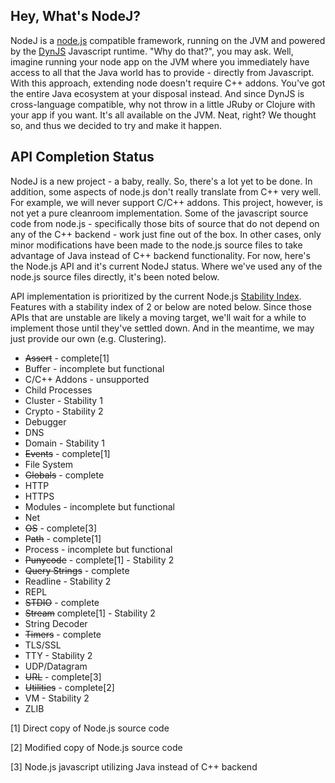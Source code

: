 ## Hey, What's NodeJ?

NodeJ is a [node.js](http://nodejs.org) compatible framework, running on the JVM and powered by the [DynJS](https://github.com/dynjs/dynjs) Javascript runtime. "Why do that?", you may ask. Well, imagine running your node app on the JVM where you immediately have access to all that the Java world has to provide - directly from Javascript. With this approach, extending node doesn't require C++ addons. You've got the entire Java ecosystem at your disposal instead. And since DynJS is cross-language compatible, why not throw in a little JRuby or Clojure with your app if you want. It's all available on the JVM. Neat, right? We thought so, and thus we decided to try and make it happen.

## API Completion Status

NodeJ is a new project - a baby, really. So, there's a lot yet to be done. In addition, some aspects of node.js don't really translate from C++ very well. For example, we will never support C/C++ addons. This project, however, is not yet a pure cleanroom implementation. Some of the javascript source code from node.js - specifically those bits of source that do not depend on any of the C++ backend - work just fine out of the box. In other cases, only minor modifications have been made to the node.js source files to take advantage of Java instead of C++ backend functionality. For now, here's the Node.js API and it's current NodeJ status. Where we've used any of the node.js source files directly, it's been noted below.

API implementation is prioritized by the current Node.js [Stability Index](http://nodejs.org/api/documentation.html#documentation_stability_index). Features with a stability index of 2 or below are noted below. Since those APIs that are unstable are likely a moving target, we'll wait for a while to implement those until they've settled down. And in the meantime, we may just provide our own (e.g. Clustering).

* <strike>Assert</strike> - complete[1]
* Buffer - incomplete but functional
* C/C++ Addons - unsupported
* Child Processes
* Cluster - Stability 1
* Crypto - Stability 2
* Debugger
* DNS
* Domain - Stability 1
* <strike>Events</strike> - complete[1]
* File System
* <strike>Globals</strike> - complete
* HTTP
* HTTPS
* Modules - incomplete but functional
* Net
* <strike>OS</strike> - complete[3]
* <strike>Path</strike> - complete[1]
* Process - incomplete but functional
* <strike>Punycode</strike> - complete[1] - Stability 2
* <strike>Query Strings</strike> - complete
* Readline - Stability 2
* REPL
* <strike>STDIO</strike> - complete
* <strike>Stream</strike> complete[1] - Stability 2
* String Decoder
* <strike>Timers</strike> - complete
* TLS/SSL
* TTY - Stability 2
* UDP/Datagram
* <strike>URL</strike> - complete[3]
* <strike>Utilities</strike> - complete[2]
* VM - Stability 2
* ZLIB

[1] Direct copy of Node.js source code

[2] Modified copy of Node.js source code

[3] Node.js javascript utilizing Java instead of C++ backend
